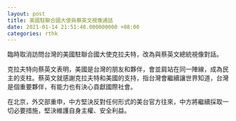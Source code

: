 ```yaml
---
layout: post
title: 美國駐聯合國大使與蔡英文視像通話
date: 2021-01-14 21:51:48.000000000 +08:00
categories: rthk
---
```


臨時取消訪問台灣的美國駐聯合國大使克拉夫特，改為與蔡英文總統視像對話。

克拉夫特向蔡英文表明，美國是台灣的朋友和夥伴，會並肩站在同一陣線，成為民主的支柱。蔡英文就感謝克拉夫特和美國的支持，指台灣會繼續讓世界知道，台灣是個重要夥伴，有能力也有決心貢獻國際社會。

在北京，外交部重申，中方堅決反對任何形式的美台官方往來，中方將繼續採取一切必要措施，堅決維護自身主權、安全利益。
